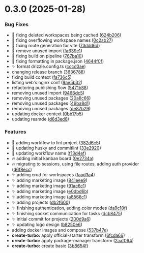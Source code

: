 # 0.3.0 (2025-01-28)


### Bug Fixes

* :bug: fixing deleted workspaces being cached ([624b206](https://github.com/kaneo-app/app/commit/624b20676fedf1b1a5871f916a5c1d5c38a5d2cb))
* :bug: fixing overflowing workspace names ([0c2ab27](https://github.com/kaneo-app/app/commit/0c2ab2705d82c86ace8b4919c59d7773b63e989d))
* :bug: fixing route generation for vite ([73ddd6d](https://github.com/kaneo-app/app/commit/73ddd6d0138e9223921cbefdd727b2fa61408be0))
* :bug: remove unused import ([fa639e1](https://github.com/kaneo-app/app/commit/fa639e15e1c847d4ac89b7925fb2606b6e5900a4))
* :construction_worker: fixing build on pipeline ([767ba10](https://github.com/kaneo-app/app/commit/767ba103aca3beeda0a6f0a0df4459ce071f3b74))
* :green_heart: fixing formatting in package.json ([4644f0f](https://github.com/kaneo-app/app/commit/4644f0f6e3413591c9dd837a67df7cf8e735718e))
* :sparkles: format drizzle.config.ts ([cccd3ae](https://github.com/kaneo-app/app/commit/cccd3aea9420d4815501ec0d15ef1dc08a1f1b15))
* changing release branch ([3636788](https://github.com/kaneo-app/app/commit/3636788ca23bf418ef098fa2dad4c0da67f09d74))
* fixing build context ([fa736c5](https://github.com/kaneo-app/app/commit/fa736c5c60ac75b9a8d9a2f583c49b08d597d1cc))
* listing web's nginx conf ([9ae5b32](https://github.com/kaneo-app/app/commit/9ae5b3209d84529c7edc482f118826502327dfe9))
* refactoring publishing flow ([5471b88](https://github.com/kaneo-app/app/commit/5471b88ee244064b69853fd0a914cf32803f9f8f))
* removing unused import ([9466dc5](https://github.com/kaneo-app/app/commit/9466dc5d18e46d8f30000cf110ed255b53a3045d))
* removing unused packages ([20a8c66](https://github.com/kaneo-app/app/commit/20a8c6694d1e1bc345655a4b85a56bf7a981dc48))
* removing unused packages ([49ba8d1](https://github.com/kaneo-app/app/commit/49ba8d196d44715dd736ad3de4690a70686f46a3))
* removing unused packages ([de87b29](https://github.com/kaneo-app/app/commit/de87b298d00cddf7fff0799bcce7149beb7f2123))
* updating docker context ([0bb17b5](https://github.com/kaneo-app/app/commit/0bb17b5d786c3ef110fbd16f08701b139bf39c7f))
* updating reamde ([d6d3ed8](https://github.com/kaneo-app/app/commit/d6d3ed8bf8cab3b9a27747c66c4d0ffdf9e2ba13))


### Features

* :construction_worker: adding workflow to lint project ([382d6c5](https://github.com/kaneo-app/app/commit/382d6c5ef0a084d026a7238689f8a357fc05c5fa))
* :construction_worker: updating husky and commitlint ([33e2920](https://github.com/kaneo-app/app/commit/33e292027fea1d6dc4546a61b869f180e7d129e0))
* :construction_worker: updating workflow name ([f13d4ef](https://github.com/kaneo-app/app/commit/f13d4eff1c021be68b01c7381439d28629b6e22b))
* :fire: adding initial kanban board ([0e2734a](https://github.com/kaneo-app/app/commit/0e2734a4757722d753be398c9f7273b7fdfc1274))
* :fire: migrating to sessions, using file routes, adding auth provider ([d6f8ecc](https://github.com/kaneo-app/app/commit/d6f8ecce077e3fac67111e7585f81b6bd268d191))
* :sparkles: adding crud for workspaces ([faad3a4](https://github.com/kaneo-app/app/commit/faad3a49a327ed3cbee14d96a923997a5daf8bbd))
* :sparkles: adding marketing image ([841eee9](https://github.com/kaneo-app/app/commit/841eee9fcf4440370fdd95ee73731d591a6795b4))
* :sparkles: adding marketing image ([91ac6c1](https://github.com/kaneo-app/app/commit/91ac6c189ddc81535cf498abcfb8e63a8c32cead))
* :sparkles: adding marketing image ([e0dbd6b](https://github.com/kaneo-app/app/commit/e0dbd6bd41a440a0114e5c413d673601153d58a6))
* :sparkles: adding marketing image ([a8568c1](https://github.com/kaneo-app/app/commit/a8568c1f6d04685d387996448830b1fb166740e5))
* :sparkles: adding projects ([db2f600](https://github.com/kaneo-app/app/commit/db2f600d58ea45bf410f8b91de0577f969b2fbda))
* :sparkles: finishing authentication, adding color modes ([da9c10f](https://github.com/kaneo-app/app/commit/da9c10fa56ccf479977d3fad8a547d684067256d))
* :sparkles: finishing socket communication for tasks ([dcb8475](https://github.com/kaneo-app/app/commit/dcb84754b3bb970415bb7e16200224bef5271823))
* :sparkles: initial commit for projects ([200d9a6](https://github.com/kaneo-app/app/commit/200d9a6df400bab61bbc63f2a28dc3807da77606))
* :sparkles: updating logo design ([b8250e6](https://github.com/kaneo-app/app/commit/b8250e68fc3f8013b548750fb87140cb55811ac7))
* adding docker images and compose ([537b47e](https://github.com/kaneo-app/app/commit/537b47e328b8b5ee2ef1f0ffb71e78e8e3a42ee8))
* **create-turbo:** apply official-starter transform ([6fcda66](https://github.com/kaneo-app/app/commit/6fcda66be3d9e10f32705cd0a59d62eae0e8ef27))
* **create-turbo:** apply package-manager transform ([2aaf064](https://github.com/kaneo-app/app/commit/2aaf064f095549ad6600e89954aba9fc2c8385d9))
* **create-turbo:** create basic ([3b8654f](https://github.com/kaneo-app/app/commit/3b8654f88adfe575bdd6190af85ce8daeea7f810))



